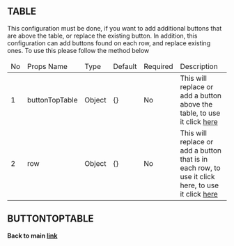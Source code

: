 ## TABLE ##

This configuration must be done, if you want to add additional buttons that are above the table, or replace the existing button. In addition, this configuration can add buttons found on each row, and replace existing ones. To use this please follow the method below

<table>
  <thead>
    <tr>
      <td>No</td>
      <td>Props Name</td>
      <td>Type</td>
      <td>Default</td>
      <td>Required</td>
      <td>Description</td>
    </tr>
</thead>
<tbody>
  <tr>
    <td>1</td>
    <td>buttonTopTable</td>
    <td>Object</td>
    <td>{}</td>
    <td>No</td>
    <td>This will replace or add a button above the table, to use it click <a href="#buttonTopTable">here</a></td>
  </tr>
  <tr>
    <td>2</td>
    <td>row</td>
    <td>Object</td>
    <td>{}</td>
    <td>No</td>
    <td>This will replace or add a button that is in each row, to use it click here, to use it click <a href="#buttonTopTable">here</a></td>
  </tr>
</tbody>
</table>

## <span id="buttonTopTable">BUTTONTOPTABLE</span> ##

<b>Back to main <a href="https://github.com/azharprabudi/react-autogenerate-crud">link</a></b>
